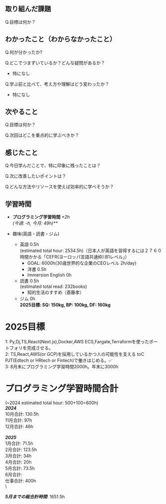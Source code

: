 ## 取り組んだ課題
Q.目標は何か？

## わかったこと（わからなかったこと）
Q.何が分かったか?

Q.どこでつまずいているか？どんな疑問があるか？
- 特になし

Q.学ぶ前と比べて、考え方や理解はどう変わったか？
- 特になし

## 次やること
Q.目標は何か？

  
Q.次回はどこを重点的に学ぶべきか？


## 感じたこと
Q.今日学んだことで、特に印象に残ったことは？


Q.次に改善したいポイントは？


Q.どんな方法やリソースを使えば効率的に学べそうか？


## 学習時間
- **プログラミング学習時間**
_*2h<br>
(今週: -h, 今月: 49h)**_

- 趣味(英語・読書・ジム)
  - 英語 0.5h<br>(estimated total hour: 2534.5h)（日本人が英語を習得するには２７６０時間かかる「CEFR(ヨーロッパ言語共通枠):B1レベル」）
    - GOAL: 6000h(30歳世界的な企業のCEOレベル 2h/day)
    - 洋書 0.5h
    - Immersion English 0h
  - 読書 0.5h<br>(estimated total read: 232books)
    - 知的生活のすすめ（斎藤孝）
  - ジム 0h<br>**2025目標: SQ: 150kg, BP: 100kg, DF: 160kg**

# 2025目標
1: Py,Dj,TS,React(Next.js),Docker,AWS ECS,Fargate,Terraformを使ったポートフォリを完成させる。<br>
2: TS,React,AWS(or GCP)を採用しているかつ人の可能性を支える toC PJT(Edtech or HRtech or Fintech)で働きはじめる。✅<br>
3: 8月末にプログラミング学習時間2000h。年末に3000h <br>

# プログラミング学習時間合計
(~2024 estimated total hour: 500+100=600h) \
_**2024**_<br>
10月合計: 130.5h<br>
11月合計: 97h<br>
12月合計: 46h<br> \
_**2025**_<br>
1月合計: 71.5h<br>
2月合計: 123.5h <br>
3月合計: 34h <br>
4月合計: 20h <br>
5月合計: 73.5h <br>
6月合計: <br>
仕事合計: 400h <br> \

_**5月までの総合計時間**_: 1651.5h

